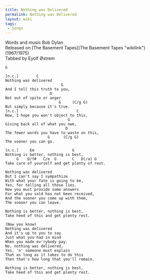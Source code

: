```yaml
---
title: Nothing was Delivered
permalink: Nothing was Delivered
layout: wiki
tags:
 - Songs
---
```


Words and music Bob Dylan  
Released on [The Basement Tapes](The Basement Tapes "wikilink")
(1967/1975)  
Tabbed by Eyolf Østrem

    G

    [n.c.]        C
    Nothing was delivered
                             G
    And I tell this truth to you,
                        D
    Not out of spite or anger
                            G     (C/g G)
    But simply because it's true.
    [n.c.]                          C
    Now, I hope you won't object to this,
                                G
    Giving back all of what you owe,
                               D
    The fewer words you have to waste on this,
                       G      (C/g G)
    The sooner you can go.

    [n.c.]     Em                 G
    Nothing is better, nothing is best,
         G    D/f#   C/e  G       C   D(/a) G
    Take care of yourself and get plenty of rest.

    Nothing was delivered
    But I can't say I sympathize
    With what your fate is going to be,
    Yes, for telling all those lies.
    Now you must provide some answers
    For what you sold has not been received,
    And the sooner you come up with them,
    The sooner you can leave.

    Nothing is better, nothing is best,
    Take heed of this and get plenty rest.

    (Now you know)
    Nothing was delivered
    And it's up to you to say
    Just what you had in mind
    When you made ev'rybody pay.
    No, nothing was delivered,
    Yes, 'n' someone must explain
    That as long as it takes to do this
    Then that's how long that you'll remain.

    Nothing is better, nothing is best,
    Take heed of this and get plenty rest.
